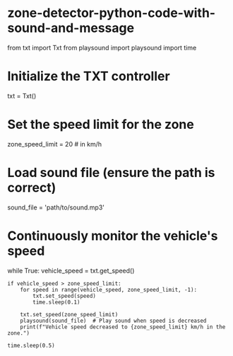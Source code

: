 # zone-detector-python-code-with-sound-and-message
from txt import Txt
from playsound import playsound
import time

# Initialize the TXT controller
txt = Txt()

# Set the speed limit for the zone
zone_speed_limit = 20  # in km/h

# Load sound file (ensure the path is correct)
sound_file = 'path/to/sound.mp3'

# Continuously monitor the vehicle's speed
while True:
    vehicle_speed = txt.get_speed()
    
    if vehicle_speed > zone_speed_limit:
        for speed in range(vehicle_speed, zone_speed_limit, -1):
            txt.set_speed(speed)
            time.sleep(0.1)
        
        txt.set_speed(zone_speed_limit)
        playsound(sound_file)  # Play sound when speed is decreased
        print(f"Vehicle speed decreased to {zone_speed_limit} km/h in the zone.")
    
    time.sleep(0.5)
